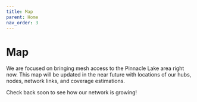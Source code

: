 ```yaml
---
title: Map
parent: Home
nav_order: 3
---
```


<head>
  <meta charset="utf-8">
  <link rel="stylesheet" href="/assets/css/ol.css" type="text/css">
  <style>
    .map {
      height: 550px;
      width: 100%;
    }
  </style>
  <script src="/assets/js/ol.js"></script>
</head>

# Map

We are focused on bringing mesh access to the Pinnacle Lake area right now. This map will be updated in the near future with locations of our hubs, nodes, network links, and coverage estimations.

Check back soon to see how our network is growing!


<div id="momesh-map" class="map"></div>
<script type="text/javascript">
  var target = 'momesh-map';


  var styleFunction = function(feature) {
    return new ol.style.Style({
      image: new ol.style.Circle({
          radius: 10,
          stroke: new ol.style.Stroke({
            color: '#fff',
          }),
          fill: new ol.style.Fill({
            color: '#3399CC',
          }),
        }),
      text: new ol.style.Text({
        text: "nn123",
        fill: new ol.style.Fill({color: '#000'}),
      }),
    });
  };



  var map = new ol.Map({
    target: target,
    renderer: 'canvas',
    layers: [
      new ol.layer.Tile({
        source: new ol.source.OSM({
          interpolate: true,
        })
      }),
      //new ol.layer.Vector({
      //  source: new ol.source.Vector({
      //    url: '/public/anonymous-network.kml',
      //    format: new ol.format.KML({
      //      extractStyles: false,
      //    }),
      //  }),
      //}),
    ],
    view: new ol.View({
      center: ol.proj.fromLonLat([-91.4198, 38.8316]),
      zoom: 15
    })
  });

</script>

